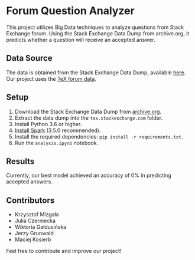 # Forum Question Analyzer

This project utilizes Big Data techniques to analyze questions from Stack Exchange forum. 
Using the Stack Exchange Data Dump from archive.org, it predicts whether a question will receive an accepted answer.

## Data Source
The data is obtained from the Stack Exchange Data Dump, available [here](https://archive.org/download/stackexchange/). Our project uses the [TeX forum data](https://archive.org/download/stackexchange/tex.stackexchange.com.7z).

## Setup
1. Download the Stack Exchange Data Dump from [archive.org](https://archive.org/download/stackexchange/tex.stackexchange.com.7z).
2. Extract the data dump into the `tex.stackexchange.com` folder.
3. Install Python 3.6 or higher.
4. [Install Spark](https://spark.apache.org/docs/latest/) (3.5.0 recommended).
5. Install the required dependencies: `pip install -r requirements.txt`.
6. Run the `analysis.ipynb` notebook.

## Results
Currently, our best model achieved an accuracy of 0% in predicting accepted answers.

## Contributors
- Krzysztof Mizgała
- Julia Czerniecka
- Wiktoria Gałdusińska
- Jerzy Grunwald
- Maciej Kosierb

Feel free to contribute and improve our project!
